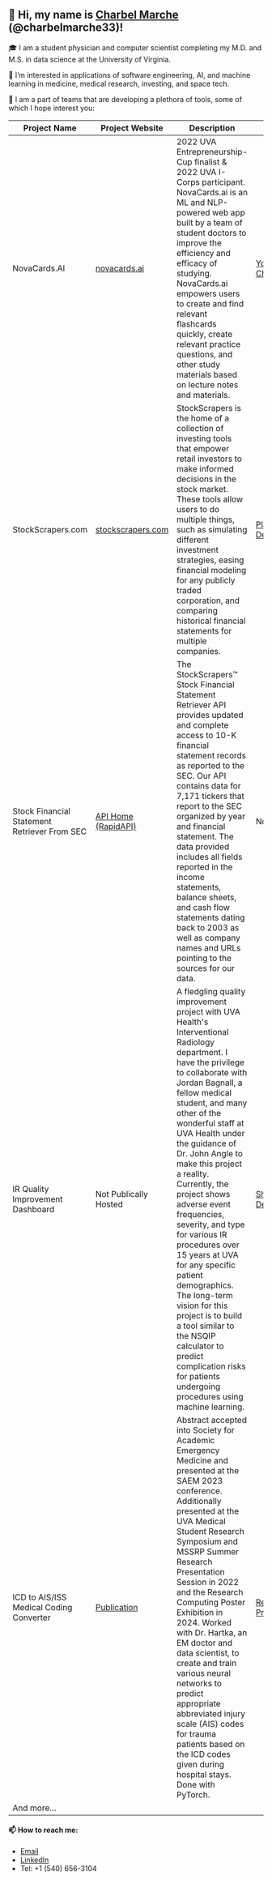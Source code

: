 ## 👋 Hi, my name is **[Charbel Marche](www.charbelmarche.com)** (@charbelmarche33)!

🎓 I am a student physician and computer scientist completing my M.D. and M.S. in data science at the University of Virginia.

👀 I’m interested in applications of software engineering, AI, and machine learning in medicine, medical research, investing, and space tech.

🌱 I am a part of teams that are developing a plethora of tools, some of which I hope interest you:
  
| Project Name | Project Website | Description | Videos | Organization |
| ------------ | --------------- | ----------- | ------ | ------------ |
| NovaCards.AI | [novacards.ai](https://novacards.ai) | 2022 UVA Entrepreneurship-Cup finalist & 2022 UVA I-Corps participant. NovaCards.ai is an ML and NLP-powered web app built by a team of student doctors to improve the efficiency and efficacy of studying. NovaCards.ai empowers users to create and find relevant flashcards quickly, create relevant practice questions, and other study materials based on lecture notes and materials. | [Youtube Channel](https://www.youtube.com/@novacards9634) | [NovaCards.ai GitHub Org](https://github.com/NovaCards) |
| StockScrapers.com | [stockscrapers.com](https://stockscrapers.com) | StockScrapers is the home of a collection of investing tools that empower retail investors to make informed decisions in the stock market. These tools allow users to do multiple things, such as simulating different investment strategies, easing financial modeling for any publicly traded corporation, and comparing historical financial statements for multiple companies. | [Playlist of Demos](https://www.youtube.com/watch?v=1BC2CBAGCAQ&list=PLzmWbxNwcvi_1tUU0Ntrkh-9HFDHCt-JO) | [StockScrapers GitHub Org](https://github.com/StockScrapers) | 
| Stock Financial Statement Retriever From SEC | [API Home (RapidAPI)](https://rapidapi.com/charbelmarche33-m9pHgx2tG/api/stock-financial-statement-retriever-from-sec) | The StockScrapers™ Stock Financial Statement Retriever API provides updated and complete access to 10-K financial statement records as reported to the SEC. Our API contains data for 7,171 tickers that report to the SEC organized by year and financial statement. The data provided includes all fields reported in the income statements, balance sheets, and cash flow statements dating back to 2003 as well as company names and URLs pointing to the sources for our data. | No Demos Yet | [StockScrapers GitHub Org](https://github.com/StockScrapers) |
| IR Quality Improvement Dashboard | Not Publically Hosted | A fledgling quality improvement project with UVA Health's Interventional Radiology department. I have the privilege to collaborate with Jordan Bagnall, a fellow medical student, and many other of the wonderful staff at UVA Health under the guidance of Dr. John Angle to make this project a reality. Currently, the project shows adverse event frequencies, severity, and type for various IR procedures over 15 years at UVA for any specific patient demographics. The long-term vision for this project is to build a tool similar to the NSQIP calculator to predict complication risks for patients undergoing procedures using machine learning. | [Short Video Demonstration](https://www.youtube.com/watch?v=qeUTLHmubnU&t=1s) | No Organization or Public Repo |
| ICD to AIS/ISS Medical Coding Converter | [Publication](https://www.tandfonline.com/doi/full/10.1080/15389588.2024.2356663) | Abstract accepted into Society for Academic Emergency Medicine and presented at the SAEM 2023 conference. Additionally presented at the UVA Medical Student Research Symposium and MSSRP Summer Research Presentation Session in 2022 and the Research Computing Poster Exhibition in 2024. Worked with Dr. Hartka, an EM doctor and data scientist, to create and train various neural networks to predict appropriate abbreviated injury scale (AIS) codes for trauma patients based on the ICD codes given during hospital stays. Done with PyTorch. | [Recorded Presentation](https://www.youtube.com/watch?v=HofUtHS5iio&t=2s) | [Repo](https://github.com/thartka/icd_to_ais) |
| And more... |

#### 📫 How to reach me:
  - [Email](mailto:cmarche@mail.umw.edu)
  - [LinkedIn](https://www.linkedin.com/in/charbel-marche/)
  - Tel: +1 (540) 656-3104

<!---
charbelmarche33/charbelmarche33 is a ✨ special ✨ repository because its `README.md` (this file) appears on your GitHub profile.
You can click the Preview link to take a look at your changes.
--->
